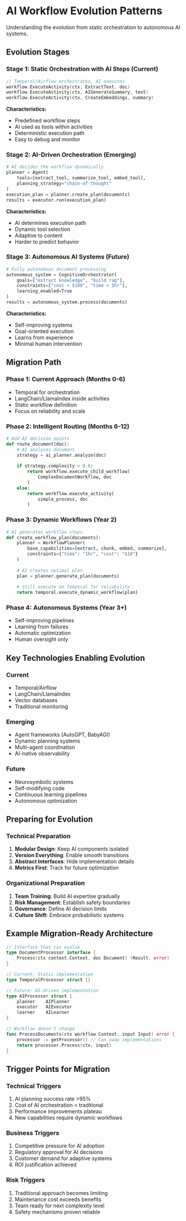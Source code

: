 # AI Workflow Evolution Patterns

Understanding the evolution from static orchestration to autonomous AI systems.

## Evolution Stages

### Stage 1: Static Orchestration with AI Steps (Current)

```go
// Temporal/Airflow orchestrates, AI executes
workflow.ExecuteActivity(ctx, ExtractText, doc)
workflow.ExecuteActivity(ctx, AIGenerateSummary, text)
workflow.ExecuteActivity(ctx, CreateEmbeddings, summary)
```

**Characteristics:**
- Predefined workflow steps
- AI used as tools within activities
- Deterministic execution path
- Easy to debug and monitor

### Stage 2: AI-Driven Orchestration (Emerging)

```python
# AI decides the workflow dynamically
planner = Agent(
    tools=[extract_tool, summarize_tool, embed_tool],
    planning_strategy="chain-of-thought"
)
execution_plan = planner.create_plan(documents)
results = executor.run(execution_plan)
```

**Characteristics:**
- AI determines execution path
- Dynamic tool selection
- Adaptive to content
- Harder to predict behavior

### Stage 3: Autonomous AI Systems (Future)

```python
# Fully autonomous document processing
autonomous_system = CognitiveOrchestrator(
    goals=["extract knowledge", "build rag"],
    constraints=["cost < $100", "time < 1hr"],
    learning_enabled=True
)
results = autonomous_system.process(documents)
```

**Characteristics:**
- Self-improving systems
- Goal-oriented execution
- Learns from experience
- Minimal human intervention

## Migration Path

### Phase 1: Current Approach (Months 0-6)
- Temporal for orchestration
- LangChain/LlamaIndex inside activities
- Static workflow definition
- Focus on reliability and scale

### Phase 2: Intelligent Routing (Months 6-12)

```python
# Add AI decision points
def route_document(doc):
    # AI analyzes document
    strategy = ai_planner.analyze(doc)
    
    if strategy.complexity > 0.8:
        return workflow.execute_child_workflow(
            ComplexDocumentWorkflow, doc
        )
    else:
        return workflow.execute_activity(
            simple_process, doc
        )
```

### Phase 3: Dynamic Workflows (Year 2)

```python
# AI generates workflow steps
def create_workflow_plan(documents):
    planner = WorkflowPlanner(
        base_capabilities=[extract, chunk, embed, summarize],
        constraints={"time": "1hr", "cost": "$10"}
    )
    
    # AI creates optimal plan
    plan = planner.generate_plan(documents)
    
    # Still execute on Temporal for reliability
    return temporal.execute_dynamic_workflow(plan)
```

### Phase 4: Autonomous Systems (Year 3+)
- Self-improving pipelines
- Learning from failures
- Automatic optimization
- Human oversight only

## Key Technologies Enabling Evolution

### Current
- Temporal/Airflow
- LangChain/LlamaIndex
- Vector databases
- Traditional monitoring

### Emerging
- Agent frameworks (AutoGPT, BabyAGI)
- Dynamic planning systems
- Multi-agent coordination
- AI-native observability

### Future
- Neurosymbolic systems
- Self-modifying code
- Continuous learning pipelines
- Autonomous optimization

## Preparing for Evolution

### Technical Preparation
1. **Modular Design**: Keep AI components isolated
2. **Version Everything**: Enable smooth transitions
3. **Abstract Interfaces**: Hide implementation details
4. **Metrics First**: Track for future optimization

### Organizational Preparation
1. **Team Training**: Build AI expertise gradually
2. **Risk Management**: Establish safety boundaries
3. **Governance**: Define AI decision limits
4. **Culture Shift**: Embrace probabilistic systems

## Example Migration-Ready Architecture

```go
// Interface that can evolve
type DocumentProcessor interface {
    Process(ctx context.Context, doc Document) (Result, error)
}

// Current: Static implementation
type TemporalProcessor struct {}

// Future: AI-driven implementation  
type AIProcessor struct {
    planner    AIPlanner
    executor   AIExecutor
    learner    AILearner
}

// Workflow doesn't change
func ProcessDocuments(ctx workflow.Context, input Input) error {
    processor := getProcessor() // Can swap implementations
    return processor.Process(ctx, input)
}
```

## Trigger Points for Migration

### Technical Triggers
1. AI planning success rate >95%
2. Cost of AI orchestration < traditional
3. Performance improvements plateau
4. New capabilities require dynamic workflows

### Business Triggers
1. Competitive pressure for AI adoption
2. Regulatory approval for AI decisions
3. Customer demand for adaptive systems
4. ROI justification achieved

### Risk Triggers
1. Traditional approach becomes limiting
2. Maintenance cost exceeds benefits
3. Team ready for next complexity level
4. Safety mechanisms proven reliable